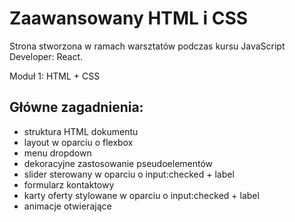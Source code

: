 

# Zaawansowany HTML i CSS
Strona stworzona w ramach warsztatów podczas kursu JavaScript Developer: React. 

Moduł 1: HTML + CSS

## Główne zagadnienia:
* struktura HTML dokumentu
* layout w oparciu o flexbox
* menu dropdown
* dekoracyjne zastosowanie pseudoelementów
* slider sterowany w oparciu o input:checked + label
* formularz kontaktowy
* karty oferty stylowane w oparciu o input:checked + label
* animacje otwierające